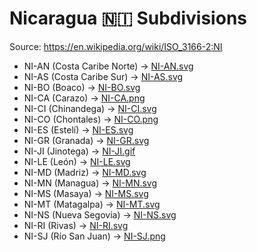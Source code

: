 # Nicaragua 🇳🇮 Subdivisions

Source: https://en.wikipedia.org/wiki/ISO_3166-2:NI

* NI-AN (Costa Caribe Norte) -> [NI-AN.svg](https://github.com/amckenna41/iso3166-flag-icons/blob/main/iso3166-2-icons/NI/NI-AN.svg)
* NI-AS (Costa Caribe Sur) -> [NI-AS.svg](https://github.com/amckenna41/iso3166-flag-icons/blob/main/iso3166-2-icons/NI/NI-AS.svg)
* NI-BO (Boaco) -> [NI-BO.svg](https://github.com/amckenna41/iso3166-flag-icons/blob/main/iso3166-2-icons/NI/NI-BO.svg)
* NI-CA (Carazo) -> [NI-CA.png](https://github.com/amckenna41/iso3166-flag-icons/blob/main/iso3166-2-icons/NI/NI-CA.png)
* NI-CI (Chinandega) -> [NI-CI.svg](https://github.com/amckenna41/iso3166-flag-icons/blob/main/iso3166-2-icons/NI/NI-CI.svg)
* NI-CO (Chontales) -> [NI-CO.png](https://github.com/amckenna41/iso3166-flag-icons/blob/main/iso3166-2-icons/NI/NI-CO.png)
* NI-ES (Estelí) -> [NI-ES.svg](https://github.com/amckenna41/iso3166-flag-icons/blob/main/iso3166-2-icons/NI/NI-ES.svg)
* NI-GR (Granada) -> [NI-GR.svg](https://github.com/amckenna41/iso3166-flag-icons/blob/main/iso3166-2-icons/NI/NI-GR.svg)
* NI-JI (Jinotega) -> [NI-JI.gif](https://github.com/amckenna41/iso3166-flag-icons/blob/main/iso3166-2-icons/NI/NI-JI.gif)
* NI-LE (León) -> [NI-LE.svg](https://github.com/amckenna41/iso3166-flag-icons/blob/main/iso3166-2-icons/NI/NI-LE.svg)
* NI-MD (Madriz) -> [NI-MD.svg](https://github.com/amckenna41/iso3166-flag-icons/blob/main/iso3166-2-icons/NI/NI-MD.svg)
* NI-MN (Managua) -> [NI-MN.svg](https://github.com/amckenna41/iso3166-flag-icons/blob/main/iso3166-2-icons/NI/NI-MN.svg)
* NI-MS (Masaya) -> [NI-MS.svg](https://github.com/amckenna41/iso3166-flag-icons/blob/main/iso3166-2-icons/NI/NI-MS.svg)
* NI-MT (Matagalpa) -> [NI-MT.svg](https://github.com/amckenna41/iso3166-flag-icons/blob/main/iso3166-2-icons/NI/NI-MT.svg)
* NI-NS (Nueva Segovia) -> [NI-NS.svg](https://github.com/amckenna41/iso3166-flag-icons/blob/main/iso3166-2-icons/NI/NI-NS.svg)
* NI-RI (Rivas) -> [NI-RI.svg](https://github.com/amckenna41/iso3166-flag-icons/blob/main/iso3166-2-icons/NI/NI-RI.svg)
* NI-SJ (Río San Juan) -> [NI-SJ.png](https://github.com/amckenna41/iso3166-flag-icons/blob/main/iso3166-2-icons/NI/NI-SJ.png)
